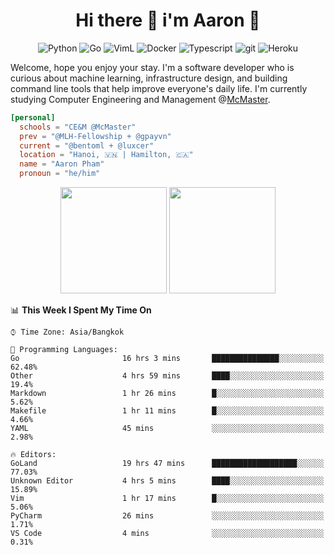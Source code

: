 <h1 align="center">Hi there 👋 i'm Aaron 🐍</h1>

<p align="center">
    <img alt="Python" src="https://img.shields.io/badge/-Python-blue?style=flat-square&logo=python&logoColor=white" />
    <img alt="Go" src="https://img.shields.io/badge/-Golang-46a2f1?style=flat-square&logo=go&logoColor=white" />
    <img alt="VimL" src="https://img.shields.io/badge/-VimL-66d124?style=flat-square&logo=vim&logoColor=white" />
    <img alt="Docker" src="https://img.shields.io/badge/-Docker-46a2f1?style=flat-square&logo=docker&logoColor=white" />
    <img alt="Typescript" src="https://img.shields.io/badge/-Typescript-1a73e8?style=flat-square&logo=typescript&logoColor=white" />
    <img alt="git" src="https://img.shields.io/badge/-Git-F05032?style=flat-square&logo=git&logoColor=white" />
    <img alt="Heroku" src="https://img.shields.io/badge/-Heroku-430098?style=flat-square&logo=heroku&logoColor=white" />
</p>

Welcome, hope you enjoy your stay. I'm a software developer who is curious about machine learning, infrastructure design, and building command line tools that help improve everyone's daily life. I'm currently studying Computer Engineering and Management @[McMaster](https://www.mcmaster.ca/).

```toml
[personal]
  schools = "CE&M @McMaster"
  prev = "@MLH-Fellowship + @gpayvn"
  current = "@bentoml + @luxcer"
  location = "Hanoi, 🇻🇳 | Hamilton, 🇨🇦"
  name = "Aaron Pham"
  pronoun = "he/him"
```

<p align="center">
    <img src="https://github-readme-stats.vercel.app/api/top-langs/?username=aarnphm&layout=compact&hide=css&theme=dark" height="170" />
    <img src="https://github-readme-stats.vercel.app/api?username=aarnphm&show_icons=true&count_private=true&theme=dark" height="170"/>
</p>

<!--START_SECTION:waka-->
📊 **This Week I Spent My Time On** 

```text
⌚︎ Time Zone: Asia/Bangkok

💬 Programming Languages: 
Go                       16 hrs 3 mins       ███████████████░░░░░░░░░░   62.48% 
Other                    4 hrs 59 mins       ████░░░░░░░░░░░░░░░░░░░░░   19.4% 
Markdown                 1 hr 26 mins        █░░░░░░░░░░░░░░░░░░░░░░░░   5.62% 
Makefile                 1 hr 11 mins        █░░░░░░░░░░░░░░░░░░░░░░░░   4.66% 
YAML                     45 mins             ░░░░░░░░░░░░░░░░░░░░░░░░░   2.98%

🔥 Editors: 
GoLand                   19 hrs 47 mins      ███████████████████░░░░░░   77.03% 
Unknown Editor           4 hrs 5 mins        ████░░░░░░░░░░░░░░░░░░░░░   15.89% 
Vim                      1 hr 17 mins        █░░░░░░░░░░░░░░░░░░░░░░░░   5.06% 
PyCharm                  26 mins             ░░░░░░░░░░░░░░░░░░░░░░░░░   1.71% 
VS Code                  4 mins              ░░░░░░░░░░░░░░░░░░░░░░░░░   0.31%

```


<!--END_SECTION:waka-->

<!--
**aarnphm/aarnphm** is a ✨ _special_ ✨ repository because its `README.md` (this file) appears on your GitHub profile.

Here are some ideas to get you started:

- 🔭 I’m currently working on ...
- 🌱 I’m currently learning ...
- 👯 I’m looking to collaborate on ...
- 🤔 I’m looking for help with ...
- 💬 Ask me about ...
- 📫 How to reach me: ...
- 😄 Pronouns: ...
- ⚡ Fun fact: ...
-->
